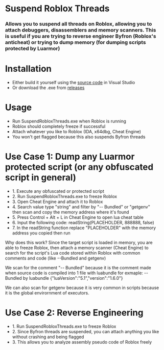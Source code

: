 <h1>Suspend Roblox Threads</h1>
<h3>Allows you to suspend <b>all</b> threads on Roblox, allowing you to attach debuggers, disassemblers and memory scanners. This is useful if you are trying to reverse engineer Byfron (Roblox's anticheat) or trying to dump memory (for dumping scripts protected by Luarmor)</h3>

<h1>Installation</h1>
<ul>
  <li>Either build it yourself using the <a href="https://github.com/Aureliustics/Suspend-Roblox-Threads/blob/main/main.cpp" target="_blank">source code</a> in Visual Studio</li>
  <li>Or download the .exe from <a href="https://github.com/Aureliustics/Suspend-Roblox-Threads/releases/tag/Release" target="_blank">releases</a></li>
</ul>

<h1>Usage</h1>
<ul>
  <li>Run SuspendRobloxThreads.exe when Roblox is running</li>
  <li>Roblox should completely freeze if successful</li>
  <li>Attach whatever you like to Roblox (IDA, x64dbg, Cheat Engine)</li>
  <li>You won't get flagged because this also suspends Byfron threads</li>
</ul>

<h1>Use Case 1: Dump any Luarmor protected script (or any obfuscated script in general)</h1>
<ul>
  <li>1. Execute any obfuscated or protected script</li>
  <li>2. Run SuspendRobloxThreads.exe to freeze Roblox</li>
  <li>3. Open Cheat Engine and attach it to Roblox</li>
  <li>4. Search value type "string" and filter by "-- Bundled" or "getgenv" then scan and copy the memory address where it's found</li>
  <li>5. Press Control + Alt + L in Cheat Engine to open lua cheat table</li>
  <li>6. Input the following code: readString(PLACEHOLDER, 888888, false) </li>
  <li>7. In the readString function replace "PLACEHOLDER" with the memory address you copied then run</li>
</ul>
<p>Why does this work? Since the target script is loaded in memory, you are able to freeze Roblox, then attach a memory scanner (Cheat Engine) to search for the script's Lua code stored within Roblox with common comments and code (like --Bundled and getgenv)</p>
<p>We scan for the comment "-- Bundled" because it is the comment made when source code is compiled into 1 file with luabundle for exmaple: -- Bundled by luabundle {"luaVersion":"5.1","version":"1.6.0"}</p>
<p>We can also scan for getgenv because it is very common in scripts because it is the global envirornment of executors.</p>

<h1>Use Case 2: Reverse Engineering</h1>
<ul>
  <li>1. Run SuspendRobloxThreads.exe to freeze Roblox</li>
  <li>2. Since Byfron threads are suspended, you can attach anything you like without crashing and being flagged</li>
  <li>3. This allows you to analyze assembly pseudo code of Roblox freely</li>
</ul>
